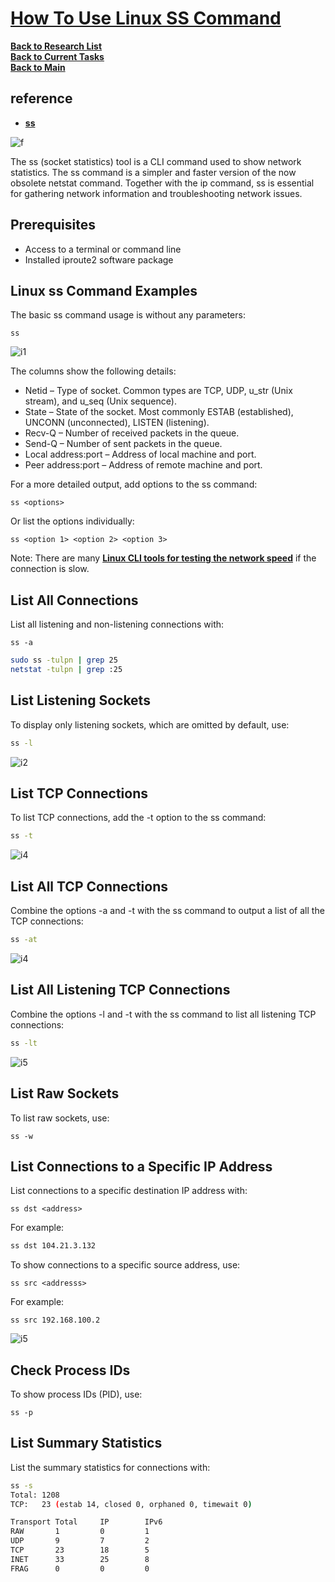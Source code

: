 # **[How To Use Linux SS Command](https://phoenixnap.com/kb/ss-command)**

**[Back to Research List](../../../../../research_list.md)**\
**[Back to Current Tasks](../../../../../../a_status/current_tasks.md)**\
**[Back to Main](../../../../../../README.md)**

## reference

- **[ss](vhttps://www.cyberciti.biz/tips/linux-investigate-sockets-network-connections.html)**

![f](https://media.beehiiv.com/cdn-cgi/image/fit=scale-down,format=auto,onerror=redirect,quality=80/uploads/asset/file/9ba5ca1d-95a9-487c-833c-c91fb8cdfc49/ip-header-2021-1024x505.png)

The ss (socket statistics) tool is a CLI command used to show network statistics. The ss command is a simpler and faster version of the now obsolete netstat command. Together with the ip command, ss is essential for gathering network information and troubleshooting network issues.

## Prerequisites

- Access to a terminal or command line
- Installed iproute2 software package

## Linux ss Command Examples

The basic ss command usage is without any parameters:

`ss`

![i1](https://phoenixnap.com/kb/wp-content/uploads/2021/04/ss-command-example.png)

The columns show the following details:

- Netid – Type of socket. Common types are TCP, UDP, u_str (Unix stream), and u_seq (Unix sequence).
- State – State of the socket. Most commonly ESTAB (established), UNCONN (unconnected), LISTEN (listening).
- Recv-Q – Number of received packets in the queue.
- Send-Q – Number of sent packets in the queue.
- Local address:port – Address of local machine and port.
- Peer address:port – Address of remote machine and port.

For a more detailed output, add options to the ss command:

`ss <options>`

Or list the options individually:

`ss <option 1> <option 2> <option 3>`

Note: There are many **[Linux CLI tools for testing the network speed](https://phoenixnap.com/kb/linux-network-speed-test)** if the connection is slow.

## List All Connections

List all listening and non-listening connections with:

`ss -a`

```bash
sudo ss -tulpn | grep 25
netstat -tulpn | grep :25
```

## List Listening Sockets

To display only listening sockets, which are omitted by default, use:

```bash
ss -l
```

![i2](https://phoenixnap.com/kb/wp-content/uploads/2021/04/ss-l-command-example.png)

## List TCP Connections

To list TCP connections, add the -t option to the ss command:

```bash
ss -t
```

![i4](https://phoenixnap.com/kb/wp-content/uploads/2021/04/ss-t-command-example.png)

## List All TCP Connections

Combine the options -a and -t with the ss command to output a list of all the TCP connections:

```bash
ss -at
```

![i4](https://phoenixnap.com/kb/wp-content/uploads/2021/04/ss-at-command-example.png)

## List All Listening TCP Connections

Combine the options -l and -t with the ss command to list all listening TCP connections:

```bash
ss -lt
```

![i5](https://phoenixnap.com/kb/wp-content/uploads/2021/04/ss-lt-command-example.png)

## List Raw Sockets

To list raw sockets, use:

`ss -w`

## List Connections to a Specific IP Address

List connections to a specific destination IP address with:

`ss dst <address>`

For example:

```bash
ss dst 104.21.3.132
```

To show connections to a specific source address, use:

`ss src <addresss>`

For example:

`ss src 192.168.100.2`

![i5](https://phoenixnap.com/kb/wp-content/uploads/2021/04/ss-src-address-command-example.png)

## Check Process IDs

To show process IDs (PID), use:

`ss -p`

## List Summary Statistics

List the summary statistics for connections with:

```bash
ss -s
Total: 1208
TCP:   23 (estab 14, closed 0, orphaned 0, timewait 0)

Transport Total     IP        IPv6
RAW       1         0         1        
UDP       9         7         2        
TCP       23        18        5        
INET      33        25        8        
FRAG      0         0         0 
```
